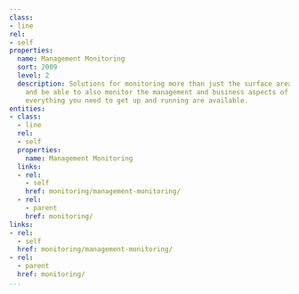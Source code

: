 ```yaml
---
class:
- line
rel:
- self
properties:
  name: Management Monitoring
  sort: 2009
  level: 2
  description: Solutions for monitoring more than just the surface area of an API,
    and be able to also monitor the management and business aspects of services, ensuring
    everything you need to get up and running are available.
entities:
- class:
  - line
  rel:
  - self
  properties:
    name: Management Monitoring
  links:
  - rel:
    - self
    href: monitoring/management-monitoring/
  - rel:
    - parent
    href: monitoring/
links:
- rel:
  - self
  href: monitoring/management-monitoring/
- rel:
  - parent
  href: monitoring/
...
```

